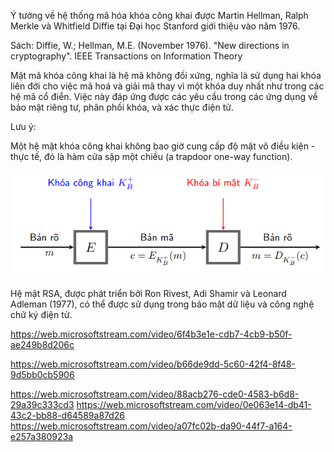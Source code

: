 <!-- -->
<!-- Tổng quan về mật mã khóa công khai -->

<!-- Lịch sử -->

Ý tưởng về hệ thống mã hóa khóa công khai được Martin Hellman, Ralph Merkle và Whitfield Diffie tại Đại học Stanford giới thiệu vào năm 1976.

Sách: Diffie, W.; Hellman, M.E. (November 1976). "New directions in cryptography". IEEE Transactions on Information Theory

<!-- Khái niệm -->

Mật mã khóa công khai là hệ mã không đối xứng, nghĩa là sử dụng hai khóa liên đới cho việc mã hoá và giải mã thay vì một khóa duy nhất như trong các hệ mã cổ điển. Việc này đáp ứng được các yêu cầu trong các ứng dụng về bảo mật riêng tư, phân phối khóa, và xác thực điện tử.

Lưu ý:

Một hệ mật khóa công khai không bao giờ cung cấp độ mật vô điều kiện - thực tế, đó là hàm cửa sập một chiều (a trapdoor one-way function).

<!-- Mô hình tổng quát -->

![alt text](public.png)

<!-- Ý tưởng: -->
<!-- Mỗi người dùng: sử dụng một cặp khóa (khóa công khai, khóa bí mật) -->
<!-- Khóa công cộng: được công bố rộng rãi và được sử dụng trong mã hóa thông tin -->
<!-- Khóa riêng: chỉ do một người nắm giữ và được sử dụng để giải mã thông tin đã được mã hóa bằng khóa công cộng tương ứng -->
<!-- Mã hóa: A muốn gửi thông điệp cho B - mã hóa bằng khóa công khai của B ($$y = E(e_B, x)$$) -->
<!-- Giải mã: B giải mã bằng khóa bí mật của mình ($$x = D(d_B, y)$$) -->

<!--! Những hệ mật khóa công khai quan trọng nhất -->

<!-- RSA: dựa trên độ khó của phép phân tích các số nguyên lớn. -->

<!-- Merkle-Hellman Knapsack: dựa trên độ khó của bài toán subset sum (được biết là NP-complete). Tuy nhiên, có nhiều hệ mật dựa trên bài toán sắp ba lô đã được chứng minh là không bảo mật. -->

<!-- McEliece: dựa trên bài toán giải mã của một mã tuyến tính (cũng được cho là NP-complete). -->

<!-- ElGamal: dựa trên bài toán Logarit rời rạc trên trường hữu hạn. -->

<!-- Chor-Rivest: là một hệ sắp ba lô nhưng được xem là bảo mật. -->

<!-- Elliptic Curve: là sự cải tiến của các hệ mật khác, chẳng hạn tương tự ElGamal nhưng dựa trên các đường cong elíp thay vì trường hữu hạn. Ưu điểm của các hệ mật dạng này là có thể duy trì được độ bảo mật với khóa nhỏ hơn thông thường. -->

<!-- Hệ mật RSA -->

<!-- Lịch sử -->

Hệ mật RSA, được phát triển bởi Ron Rivest, Adi Shamir và Leonard Adleman (1977), có thể được sử dụng trong bảo mật dữ liệu và công nghệ chữ ký điện tử.

<!-- Ý tưởng -->
<!-- Bảo mật của RSA dựa trên giả thuyết không có các thuật toán đủ nhanh để khai triển luỹ thừa một số. Qui trình áp dụng RSA gồm hai bước: -->

<!-- Lựa chọn (sinh) cặp khóa công khai và khóa bí mật -->

<!-- Thực hiện thuật toán mã hoá và thuật toán giải mã -->

<!--! Mô tả hệ mật -->

<!--! Bảng chữ cái -->

<!--! Sinh cặp khóa công khai  và bí mật -->

<!--! Ví dụ: -->
 
<!-- code? -->
 
  
<!--! Áp dụng hệ mật RSA -->


 
 
  
 
 
<!-- -->
<!-- https://web.microsoftstream.com/video/a677964a-d1a2-40a8-bb4d-dc7e70ad75a3 -->
<!-- https://web.microsoftstream.com/video/cbe08326-77fc-42a2-bd2d-eb693e6c8e49 -->
<!-- https://web.microsoftstream.com/video/25535150-2bf5-43a2-8ed6-94e7133dc4e9 -->
<!--! https://web.microsoftstream.com/video/2213acc3-a878-4d67-90ee-a4b5bbaf6756 -->

https://web.microsoftstream.com/video/6f4b3e1e-cdb7-4cb9-b50f-ae249b8d206c

<!-- https://web.microsoftstream.com/video/11bad894-f6cf-4f5a-9b44-4eaa5f33f194 -->

https://web.microsoftstream.com/video/b66de9dd-5c60-42f4-8f48-9d5bb0cb5906

<!-- Sardinas Patterson .. -->
<!-- https://web.microsoftstream.com/video/99b83abc-56d7-469c-ae1c-2109beb4e47a -->

https://web.microsoftstream.com/video/88acb276-cde0-4583-b6d8-29a39c333cd3
https://web.microsoftstream.com/video/0e063e14-db41-43c2-bb88-d64589a87d26
https://web.microsoftstream.com/video/a07fc02b-da90-44f7-a164-e257a380923a
